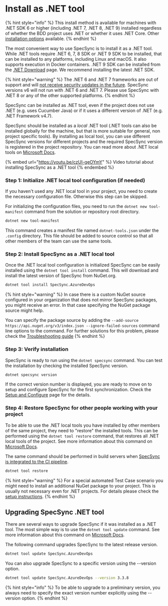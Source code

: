 # Install as .NET tool

{% hint style="info" %}
This install method is available for machines with .NET SDK 6 or higher (including .NET 7, .NET 8, .NET 9) installed regardless of whether the BDD project uses .NET or whether it uses .NET Core. Other [installation options](./) available.
{% endhint %}

The most convenient way to use SpecSync is to install it as a .NET tool. While .NET tools require .NET 6, 7, 8 SDK or .NET 9 SDK to be installed, that can be installed to any platforms, including Linux and macOS. It also supports execution in Docker containers. .NET 9 SDK can be installed from the [.NET Download](https://dotnet.microsoft.com/download) page. We recommend installing the latest .NET SDK.

{% hint style="warning" %}
The .NET 6 and .NET 7 frameworks are out of support and will [not receive security updates in the future](https://aka.ms/dotnet-core-support). SpecSync versions v6 will not run with .NET 6 and .NET 7. Please use SpecSync with .NET 8 or any of the other supported platforms.
{% endhint %}

SpecSync can be installed as .NET tool, even if the project does not use .NET (e.g. uses Cucumber Java) or if it uses a different version of .NET (e.g. .NET Framework v4.7).

SpecSync should be installed as a _local_ .NET tool (.NET tools can also be installed globally for the machine, but that is more suitable for general, non project specific tools). By installing as local tool, you can use different SpecSync versions for different projects and the required SpecSync version is registered in the project repository. You can read more about .NET local tools on [Microsoft Docs](https://docs.microsoft.com/en-us/dotnet/core/tools/global-tools#install-a-local-tool).

{% embed url="https://youtu.be/czUI-geOYmY" %}
Video tutorial about installing SpecSync as a .NET tool
{% endembed %}

### Step 1: Initialize .NET local tool configuration (if needed)

If you haven't used any .NET local tool in your project, you need to create the necessary configuration file. Otherwise this step can be skipped.

For initializing the configuration files, you need to run the `dotnet new tool-manifest` command from the solution or repository root directory.

```bash
dotnet new tool-manifest
```

This command creates a manifest file named `dotnet-tools.json` under the `.config` directory. This file should be added to source control so that all other members of the team can use the same tools.

### Step 2: Install SpecSync as a .NET local tool

Once the .NET local tool configuration is initialized SpecSync can be easily installed using the `dotnet tool install` command. This will download and install the latest version of SpecSync from NuGet.org.

```bash
dotnet tool install SpecSync.AzureDevOps
```

{% hint style="warning" %}
In case there is a custom NuGet source configured in your organization that does not mirror SpecSync packages, you might receive an error. In that case specifying the NuGet package source might help.

You can specify the package source by adding the `--add-source  https://api.nuget.org/v3/index.json --ignore-failed-sources` command line options to the command. For further solutions for this problem, please check the [Troubleshooting guide](../contact/troubleshooting.md#nuget-package-not-found)
{% endhint %}

### Step 3: Verify installation

SpecSync is ready to run using the `dotnet specsync` command. You can test the installation by checking the installed SpecSync version.

```bash
dotnet specsync version
```

If the correct version number is displayed, you are ready to move on to setup and configure SpecSync for the first synchronization. Check the [Setup and Configure](setup-and-configure.md) page for the details.

### Step 4: Restore SpecSync for other people working with your project

To be able to use the .NET local tools you have installed by other members of the same project, they need to "restore" the installed tools. This can be performed using the `dotnet tool restore` command, that restores all .NET local tools of the project. See more information about this command on [Microsoft Docs](https://docs.microsoft.com/en-us/dotnet/core/tools/global-tools#install-a-local-tool).

The same command should be performed in build servers when [SpecSync is integrated to the CI pipeline](../important-concepts/synchronizing-test-cases-from-build.md).

```bash
dotnet tool restore
```

{% hint style="warning" %}
For a special automated Test Case scenario you might need to install an additional NuGet package to your project. This is usually not necessary even for .NET projects. For details please check the [setup instructions](setup-and-configure.md#setup-specflow-plugin).
{% endhint %}

## Upgrading SpecSync .NET tool

There are several ways to upgrade SpecSync if it was installed as a .NET tool. The most simple way is to use the `dotnet tool update` command. See more information about this command on [Microsoft Docs](https://docs.microsoft.com/en-us/dotnet/core/tools/dotnet-tool-update).

The following command upgrades SpecSync to the latest release version.

```bash
dotnet tool update SpecSync.AzureDevOps
```

You can also upgrade SpecSync to a specific version using the --version option.

```bash
dotnet tool update SpecSync.AzureDevOps --version 3.3.8
```

{% hint style="info" %}
To be able to upgrade to a preliminary version, you always need to specify the exact version number explicitly using the --version option.
{% endhint %}
